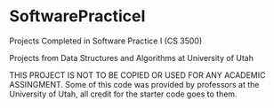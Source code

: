# SoftwarePracticeI
Projects Completed in Software Practice I (CS 3500)

Projects from Data Structures and Algorithms at University of Utah

THIS PROJECT IS NOT TO BE COPIED OR USED FOR ANY ACADEMIC ASSINGMENT.
Some of this code was provided by professors at the University of Utah, all credit for the starter code goes to them.
